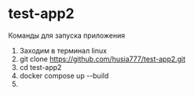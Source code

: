 # test-app2
Команды для запуска приложения
1) Заходим в терминал linux
2) git clone https://github.com/husia777/test-app2.git
3) cd test-app2
4) docker compose up --build
5) 
